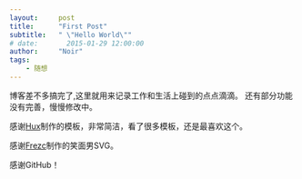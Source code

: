 ```yaml
---
layout:     post
title:      "First Post"
subtitle:   " \"Hello World\""
# date:       2015-01-29 12:00:00
author:     "Noir"
tags:
    - 随想
---
```


博客差不多搞完了,这里就用来记录工作和生活上碰到的点点滴滴。
还有部分功能没有完善，慢慢修改中。


感谢[Hux](https://github.com/Huxpro/huxpro.github.io)制作的模板，非常简洁，看了很多模板，还是最喜欢这个。

感谢[Frezc](https://github.com/Frezc/NetResources)制作的笑面男SVG。

感谢GitHub！
